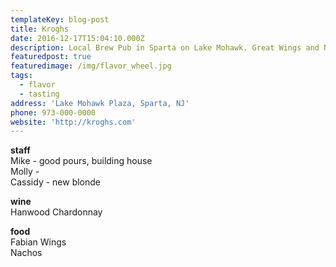 ```yaml
---
templateKey: blog-post
title: Kroghs
date: 2016-12-17T15:04:10.000Z
description: Local Brew Pub in Sparta on Lake Mohawk. Great Wings and Nachos
featuredpost: true
featuredimage: /img/flavor_wheel.jpg
tags:
  - flavor
  - tasting
address: 'Lake Mohawk Plaza, Sparta, NJ'
phone: 973-000-0000
website: 'http://kroghs.com'
---
```

**staff**\
Mike - good pours, building house\
Molly - \
Cassidy - new blonde



**wine**\
Hanwood Chardonnay

**food**\
Fabian Wings\
Nachos
